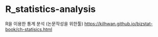 # R_statistics-analysis

R을 이용한 통계 분석 (논문작성을 위한툴)
https://kilhwan.github.io/bizstat-book/ch-statisics.html
